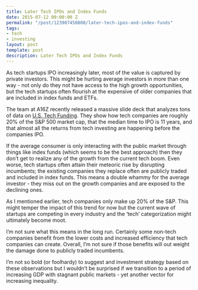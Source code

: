 ```yaml
---
title: Later Tech IPOs and Index Funds
date: 2015-07-12 00:00:00 Z
permalink: "/post/123907450808/later-tech-ipos-and-index-funds"
tags:
- tech
- investing
layout: post
template: post
description: Later Tech IPOs and Index Funds
---
```


<p>As tech startups IPO increasingly later, most of the value is captured by private investors. This might be hurting average investors in more than one way - not only do they not have access to the high growth opportunities, but the tech startups often flourish at the expensive of older companies that are included in index funds and ETFs.</p><p>The team at A16Z recently released a massive slide deck that analyzes tons of data on <a href="https://a16z.com/2015/06/15/u-s-tech-funding-whats-going-on/">U.S. Tech Funding</a>. They show how tech companies are roughly 20% of the S&amp;P 500 market cap, that the median time to IPO is 11 years, and that almost all the returns from tech investing are happening before the companies IPO.</p><p>If the average consumer is only interacting with the public market through things like index funds (which seems to be the best approach) then they don’t get to realize any of the growth from the current tech boom. Even worse, tech startups often attain their meteoric rise by disrupting incumbents; the existing companies they replace often are publicly traded and included in index funds. This means a double whammy for the average investor - they miss out on the growth companies and are exposed to the declining ones.</p><p>As I mentioned earlier, tech companies only make up 20% of the S&amp;P. This might temper the impact of this trend for now but the current wave of startups are competing in every industry and the&nbsp;‘tech’ categorization might ultimately become moot.</p><p>I’m not sure what this means in the long run. Certainly some non-tech companies benefit from the lower costs and increased efficiency that tech companies can create. Overall, I’m not sure if those benefits will out weight the damage done to publicly traded incumbents.&nbsp;</p><p>I’m not so bold (or foolhardy) to suggest and investment strategy based on these observations but I wouldn’t be surprised if we transition to a period of increasing GDP with stagnant public markets - yet another vector for increasing inequality.<br></p>